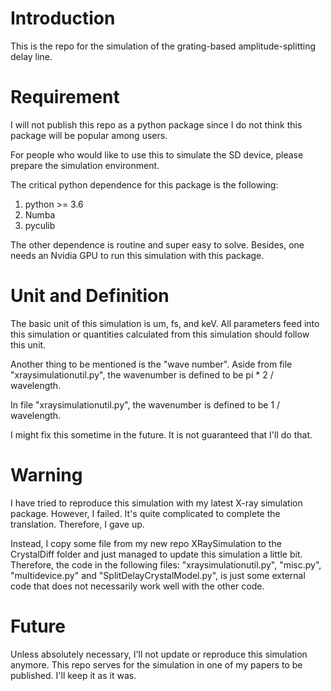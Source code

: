 # Introduction
This is the repo for the simulation of the 
grating-based amplitude-splitting delay line.

# Requirement
I will not publish this repo as a python package since
I do not think this package will be popular among users.

For people who would like to use this to simulate the SD device,
please prepare the simulation environment.

The critical python dependence for this package is the following:

1. python >= 3.6
2. Numba
3. pyculib

The other dependence is routine and super easy to solve.
Besides, one needs an Nvidia GPU to run this simulation with this package.

# Unit and Definition
The basic unit of this simulation is um, fs, and keV. 
All parameters feed into this simulation or quantities calculated
from this simulation should follow this unit.

Another thing to be mentioned is the "wave number".
Aside from file "xraysimulationutil.py", the wavenumber is defined to be
    pi * 2 / wavelength.

In file "xraysimulationutil.py", the wavenumber is defined to be 
    1 / wavelength.

I might fix this sometime in the future. It is not guaranteed that I'll do that.

# Warning
I have tried to reproduce this simulation with my latest X-ray simulation
package. However, I failed. It's quite complicated to complete the translation.
Therefore, I gave up.

Instead, I copy some file from my new repo XRaySimulation to the CrystalDiff folder
and just managed to update this simulation a little bit. Therefore, the code in the 
following files: "xraysimulationutil.py", "misc.py", "multidevice.py"
and "SplitDelayCrystalModel.py",
is just some external code that does not necessarily work well with the other code.

# Future
Unless absolutely necessary, I'll not update or reproduce
this simulation anymore.
This repo serves for the simulation in one of my papers to be published.
I'll keep it as it was.
